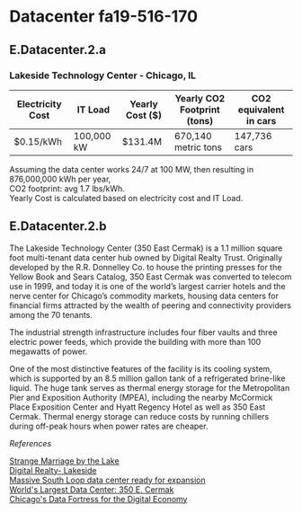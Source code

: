 # Datacenter fa19-516-170

## E.Datacenter.2.a

### Lakeside Technology Center - Chicago, IL

|Electricity Cost | IT Load | Yearly Cost ($) | Yearly CO2 Footprint (tons) | CO2 equivalent in cars |
|----|----|----|----|----|
| $0.15/kWh |	100,000 kW | $131.4M | 670,140 metric tons |  147,736 cars|

Assuming the data center works 24/7 at 100 MW, then resulting in 876,000,000 kWh per year, 
\
CO2 footprint: avg 1.7 lbs/kWh.
\
Yearly Cost is calculated based on electricity cost and IT Load.

## E.Datacenter.2.b
The Lakeside Technology Center (350 East Cermak) is a 1.1 million square foot multi-tenant 
data center hub  owned by Digital Realty Trust. Originally developed by the R.R. Donnelley Co. 
to house the printing presses for the Yellow Book and Sears Catalog, 
350 East Cermak was converted to telecom use in 1999, and today it is one of the world’s largest 
carrier hotels and the nerve center for Chicago’s commodity markets, housing data centers for 
financial firms attracted by the wealth of peering and connectivity providers among the 70 tenants.

The industrial strength infrastructure includes four fiber vaults and three electric power feeds, which provide the building with more than 100 megawatts of power. 

One of the most distinctive features of the facility is its cooling system, which is supported by an 8.5 million gallon tank of a refrigerated brine-like liquid. The huge tank serves as thermal energy storage for the Metropolitan Pier and Exposition Authority (MPEA), including the nearby McCormick Place Exposition Center and Hyatt Regency Hotel as well as 350 East Cermak. Thermal energy storage can reduce costs by running chillers during off-peak hours when power rates are cheaper.

*References*

[Strange Marriage by the Lake](http://www.progressiveengineer.com/PEWebBackissues2004/PEWeb%2048%20Mar%2004-2/Lakeside.htm/)  
[Digital Realty- Lakeside](http://worldstopdatacenters.com/digital-realty-lakeside/)  
[Massive South Loop data center ready for expansion](https://www.chicagobusiness.com/article/20161020/CRED03/161029995/one-of-world-s-largest-data-centers-expanding-in-south-loop/)  
[World's Largest Data Center: 350 E. Cermak](https://www.datacenterknowledge.com/special-report-the-worlds-largest-data-centers/worlds-largest-data-center-350-e-cermak/)  
[Chicago's Data Fortress for the Digital Economy](https://www.datacenterknowledge.com/archives/2009/01/06/chicagos-data-fortress-for-the-digital-economy)



